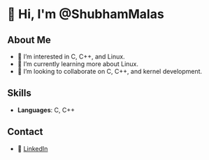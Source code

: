 # 👋 Hi, I'm @ShubhamMalas

## About Me
- 👀 I’m interested in C, C++, and Linux.
- 🌱 I’m currently learning more about Linux.
- 💞️ I’m looking to collaborate on C, C++, and kernel development.

## Skills
- **Languages**: C, C++

## Contact
- 💼 [LinkedIn](https://in.linkedin.com/in/shubham-malas-0474a5107)

<!---
ShubhamMalas/ShubhamMalas is a ✨ special ✨ repository because its `README.md` (this file) appears on your GitHub profile.
You can click the Preview link to take a look at your changes.
--->
